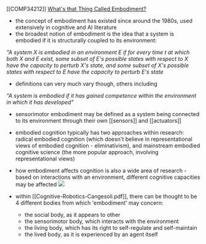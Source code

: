 [[COMP34212]]
[What's that Thing Called Embodiment?](https://escholarship.org/content/qt60w6v9jz/qt60w6v9jz.pdf)

- the concept of embodiment has existed since around the 1980s, used extensively in cognitive and AI literature
- the broadest notion of embodiment is the idea that a system is embodied if it is structurally coupled to its environment:

*"A system X is embodied in an environment E if for every time t at which both X and E exist, some subset of E's possible states with respect to X have the capacity to perturb X's state, and some subset of X's possible states with respect to E have the capacity to perturb E's state*

- definitions can very much vary though, others including

*"A system is embodied if it has gained competence within the environment in which it has developed"*

- sensorimotor embodiment may be defined as a system being connected to its environment through their own [[sensors]] and [[actuators]]

- embodied cognition typically has two approaches within research: radical embodied cognition (which doesn't believe in representational views of embodied cognition - eliminativism), and mainstream embodied cognitive science (the more popular approach, involving representational views)

- how embodiment affects cognition is also a wide area of research - based on interactions with an environment, different cognitive capacities may be affected
![](https://i.imgur.com/mteP98t.png)

- within [[Cognitive-Robotics-Cangesoli.pdf]], there can be thought to be 4 different bodies from which 'embodiment' may concern:
	- the social body, as it appears to other
	- the sensorimotor body, which interacts with the environment
	- the living body, which has its right to self-regulate and self-maintain
	- the lived body, as it is experienced by an agent itself